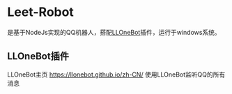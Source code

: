 # Leet-Robot
是基于NodeJs实现的QQ机器人，搭配[LLOneBot](https://llonebot.github.io/zh-CN/)插件，运行于windows系统。

## LLOneBot插件
LLOneBot主页
https://llonebot.github.io/zh-CN/
使用LLOneBot监听QQ的所有消息